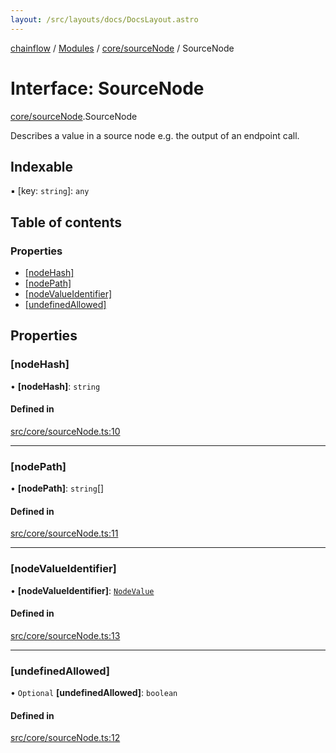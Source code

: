 ```yaml
---
layout: /src/layouts/docs/DocsLayout.astro
---
```


[chainflow](/docs/README) / [Modules](/docs/modules) / [core/sourceNode](/docs/modules/core_sourceNode) / SourceNode

# Interface: SourceNode

[core/sourceNode](/docs/modules/core_sourceNode).SourceNode

Describes a value in a source node e.g. the output of an endpoint call.

## Indexable

▪ [key: `string`]: `any`

## Table of contents

### Properties

- [[nodeHash]](/docs/interfaces/core_sourceNode.SourceNode#[nodehash])
- [[nodePath]](/docs/interfaces/core_sourceNode.SourceNode#[nodepath])
- [[nodeValueIdentifier]](/docs/interfaces/core_sourceNode.SourceNode#[nodevalueidentifier])
- [[undefinedAllowed]](/docs/interfaces/core_sourceNode.SourceNode#[undefinedallowed])

## Properties

### [nodeHash]

• **[nodeHash]**: `string`

#### Defined in

[src/core/sourceNode.ts:10](https://github.com/edwinlzs/chainflow/blob/d682462/src/core/sourceNode.ts#L10)

___

### [nodePath]

• **[nodePath]**: `string`[]

#### Defined in

[src/core/sourceNode.ts:11](https://github.com/edwinlzs/chainflow/blob/d682462/src/core/sourceNode.ts#L11)

___

### [nodeValueIdentifier]

• **[nodeValueIdentifier]**: [`NodeValue`](/docs/enums/core_inputNode.NodeValue)

#### Defined in

[src/core/sourceNode.ts:13](https://github.com/edwinlzs/chainflow/blob/d682462/src/core/sourceNode.ts#L13)

___

### [undefinedAllowed]

• `Optional` **[undefinedAllowed]**: `boolean`

#### Defined in

[src/core/sourceNode.ts:12](https://github.com/edwinlzs/chainflow/blob/d682462/src/core/sourceNode.ts#L12)
